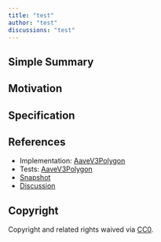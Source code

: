 ```yaml
---
title: "test"
author: "test"
discussions: "test"
---
```


## Simple Summary

## Motivation

## Specification

## References

- Implementation: [AaveV3Polygon](https://github.com/bgd-labs/aave-proposals-v3/blob/main/src/20231115_AaveV3Polygon_Test/AaveV3Polygon_Test_20231115.sol)
- Tests: [AaveV3Polygon](https://github.com/bgd-labs/aave-proposals-v3/blob/main/src/20231115_AaveV3Polygon_Test/AaveV3Polygon_Test_20231115.t.sol)
- [Snapshot](test)
- [Discussion](test)

## Copyright

Copyright and related rights waived via [CC0](https://creativecommons.org/publicdomain/zero/1.0/).
